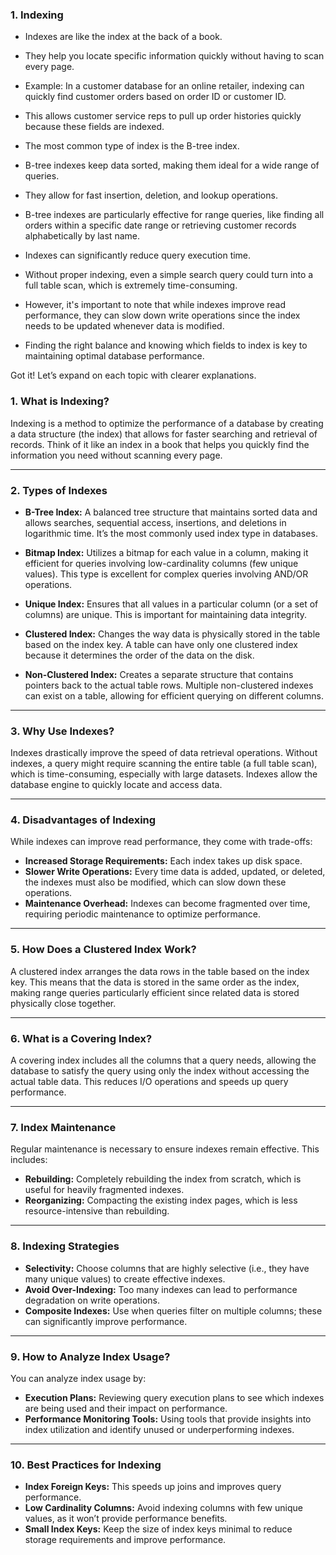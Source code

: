 



### 1. Indexing
- Indexes are like the index at the back of a book.
- They help you locate specific information quickly without having to scan every page.

- Example: In a customer database for an online retailer, indexing can quickly find customer orders based on order ID or customer ID.
- This allows customer service reps to pull up order histories quickly because these fields are indexed.



- The most common type of index is the B-tree index.
- B-tree indexes keep data sorted, making them ideal for a wide range of queries.
- They allow for fast insertion, deletion, and lookup operations.
- B-tree indexes are particularly effective for range queries, like finding all orders within a specific date range or retrieving customer records alphabetically by last name.


- Indexes can significantly reduce query execution time.
- Without proper indexing, even a simple search query could turn into a full table scan, which is extremely time-consuming.
- However, it's important to note that while indexes improve read performance, they can slow down write operations since the index needs to be updated whenever data is modified.
- Finding the right balance and knowing which fields to index is key to maintaining optimal database performance.




Got it! Let’s expand on each topic with clearer explanations.

### 1. **What is Indexing?**
Indexing is a method to optimize the performance of a database by creating a data structure (the index) that allows for faster searching and retrieval of records. Think of it like an index in a book that helps you quickly find the information you need without scanning every page.

---

### 2. **Types of Indexes**
- **B-Tree Index:** A balanced tree structure that maintains sorted data and allows searches, sequential access, insertions, and deletions in logarithmic time. It’s the most commonly used index type in databases.
  
- **Bitmap Index:** Utilizes a bitmap for each value in a column, making it efficient for queries involving low-cardinality columns (few unique values). This type is excellent for complex queries involving AND/OR operations.

- **Unique Index:** Ensures that all values in a particular column (or a set of columns) are unique. This is important for maintaining data integrity.

- **Clustered Index:** Changes the way data is physically stored in the table based on the index key. A table can have only one clustered index because it determines the order of the data on the disk.

- **Non-Clustered Index:** Creates a separate structure that contains pointers back to the actual table rows. Multiple non-clustered indexes can exist on a table, allowing for efficient querying on different columns.

---

### 3. **Why Use Indexes?**
Indexes drastically improve the speed of data retrieval operations. Without indexes, a query might require scanning the entire table (a full table scan), which is time-consuming, especially with large datasets. Indexes allow the database engine to quickly locate and access data.

---

### 4. **Disadvantages of Indexing**
While indexes can improve read performance, they come with trade-offs:
- **Increased Storage Requirements:** Each index takes up disk space.
- **Slower Write Operations:** Every time data is added, updated, or deleted, the indexes must also be modified, which can slow down these operations.
- **Maintenance Overhead:** Indexes can become fragmented over time, requiring periodic maintenance to optimize performance.

---

### 5. **How Does a Clustered Index Work?**
A clustered index arranges the data rows in the table based on the index key. This means that the data is stored in the same order as the index, making range queries particularly efficient since related data is stored physically close together.

---

### 6. **What is a Covering Index?**
A covering index includes all the columns that a query needs, allowing the database to satisfy the query using only the index without accessing the actual table data. This reduces I/O operations and speeds up query performance.

---

### 7. **Index Maintenance**
Regular maintenance is necessary to ensure indexes remain effective. This includes:
- **Rebuilding:** Completely rebuilding the index from scratch, which is useful for heavily fragmented indexes.
- **Reorganizing:** Compacting the existing index pages, which is less resource-intensive than rebuilding.

---

### 8. **Indexing Strategies**
- **Selectivity:** Choose columns that are highly selective (i.e., they have many unique values) to create effective indexes.
- **Avoid Over-Indexing:** Too many indexes can lead to performance degradation on write operations.
- **Composite Indexes:** Use when queries filter on multiple columns; these can significantly improve performance.

---

### 9. **How to Analyze Index Usage?**
You can analyze index usage by:
- **Execution Plans:** Reviewing query execution plans to see which indexes are being used and their impact on performance.
- **Performance Monitoring Tools:** Using tools that provide insights into index utilization and identify unused or underperforming indexes.

---

### 10. **Best Practices for Indexing**
- **Index Foreign Keys:** This speeds up joins and improves query performance.
- **Low Cardinality Columns:** Avoid indexing columns with few unique values, as it won’t provide performance benefits.
- **Small Index Keys:** Keep the size of index keys minimal to reduce storage requirements and improve performance.


